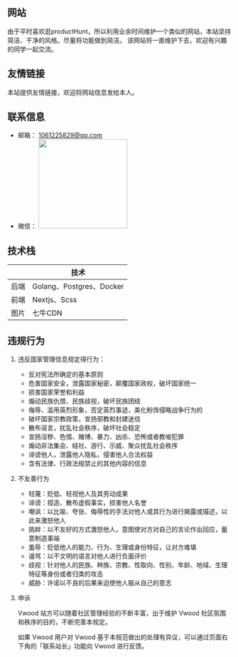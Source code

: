 ## 网站
   由于平时喜欢逛productHunt，所以利用业余时间维护一个类似的网站，本站坚持简洁、干净的风格。尽量将功能做到简洁。
   该网站将一直维护下去，欢迎有兴趣的同学一起交流。

## 友情链接
   本站提供友情链接，欢迎将网站信息发给本人。

## 联系信息
   + 邮箱： 1061225829@qq.com
   + 微信： <img src="/static/images/wechat.png" width="200">

## 技术栈
   |     | 技术 | 
   | --- | --- |
   | 后端 | Golang、Postgres、Docker|
   | 前端  | Nextjs、Scss|
   | 图片 | 七牛CDN |

## 违规行为
1. 违反国家管理信息规定得行为：

   + 反对宪法所确定的基本原则
   + 危害国家安全，泄露国家秘密，颠覆国家政权，破坏国家统一
   + 损害国家荣誉和利益
   + 煽动民族仇恨、民族歧视，破坏民族团结
   + 侮辱、滥用英烈形象，否定英烈事迹，美化粉饰侵略战争行为的
   + 破坏国家宗教政策，宣扬邪教和封建迷信
   + 散布谣言，扰乱社会秩序，破坏社会稳定
   + 宣扬淫秽、色情、赌博、暴力、凶杀、恐怖或者教唆犯罪
   + 煽动非法集会、结社、游行、示威、聚众扰乱社会秩序
   + 诽谤他人，泄露他人隐私，侵害他人合法权益
   + 含有法律、行政法规禁止的其他内容的信息

2. 不友善行为

   + 轻蔑：贬低、轻视他人及其劳动成果
   + 诽谤：捏造、散布虚假事实，损害他人名誉
   + 嘲讽：以比喻、夸张、侮辱性的手法对他人或其行为进行揭露或描述，以此来激怒他人
   + 挑衅：以不友好的方式激怒他人，意图使对方对自己的言论作出回应，蓄意制造事端
   + 羞辱：贬低他人的能力、行为、生理或身份特征，让对方难堪
   + 谩骂：以不文明的语言对他人进行负面评价
   + 歧视：针对他人的民族、种族、宗教、性取向、性别、年龄、地域、生理特征等身份或者归类的攻击
   + 威胁：许诺以不良的后果来迫使他人服从自己的意志

3. 申诉

   Vwood 站方可以随着社区管理经验的不断丰富，出于维护 Vwood 社区氛围和秩序的目的，不断完善本规定。

   如果 Vwood 用户对 Vwood 基于本规范做出的处理有异议，可以通过页面右下角的「联系站长」功能向 Vwood 进行反馈。